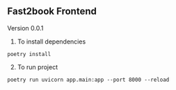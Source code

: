 ## Fast2book Frontend

Version 0.0.1

1. To install dependencies

```
poetry install
```

2. To run project

```
poetry run uvicorn app.main:app --port 8000 --reload
```